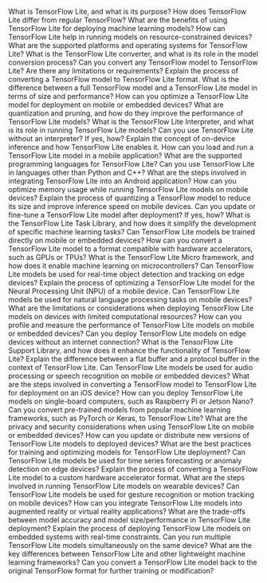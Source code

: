 What is TensorFlow Lite, and what is its purpose?
How does TensorFlow Lite differ from regular TensorFlow?
What are the benefits of using TensorFlow Lite for deploying machine learning models?
How can TensorFlow Lite help in running models on resource-constrained devices?
What are the supported platforms and operating systems for TensorFlow Lite?
What is the TensorFlow Lite converter, and what is its role in the model conversion process?
Can you convert any TensorFlow model to TensorFlow Lite? Are there any limitations or requirements?
Explain the process of converting a TensorFlow model to TensorFlow Lite format.
What is the difference between a full TensorFlow model and a TensorFlow Lite model in terms of size and performance?
How can you optimize a TensorFlow Lite model for deployment on mobile or embedded devices?
What are quantization and pruning, and how do they improve the performance of TensorFlow Lite models?
What is the TensorFlow Lite Interpreter, and what is its role in running TensorFlow Lite models?
Can you use TensorFlow Lite without an interpreter? If yes, how?
Explain the concept of on-device inference and how TensorFlow Lite enables it.
How can you load and run a TensorFlow Lite model in a mobile application?
What are the supported programming languages for TensorFlow Lite?
Can you use TensorFlow Lite in languages other than Python and C++?
What are the steps involved in integrating TensorFlow Lite into an Android application?
How can you optimize memory usage while running TensorFlow Lite models on mobile devices?
Explain the process of quantizing a TensorFlow model to reduce its size and improve inference speed on mobile devices.
Can you update or fine-tune a TensorFlow Lite model after deployment? If yes, how?
What is the TensorFlow Lite Task Library, and how does it simplify the development of specific machine learning tasks?
Can TensorFlow Lite models be trained directly on mobile or embedded devices?
How can you convert a TensorFlow Lite model to a format compatible with hardware accelerators, such as GPUs or TPUs?
What is the TensorFlow Lite Micro framework, and how does it enable machine learning on microcontrollers?
Can TensorFlow Lite models be used for real-time object detection and tracking on edge devices?
Explain the process of optimizing a TensorFlow Lite model for the Neural Processing Unit (NPU) of a mobile device.
Can TensorFlow Lite models be used for natural language processing tasks on mobile devices?
What are the limitations or considerations when deploying TensorFlow Lite models on devices with limited computational resources?
How can you profile and measure the performance of TensorFlow Lite models on mobile or embedded devices?
Can you deploy TensorFlow Lite models on edge devices without an internet connection?
What is the TensorFlow Lite Support Library, and how does it enhance the functionality of TensorFlow Lite?
Explain the difference between a flat buffer and a protocol buffer in the context of TensorFlow Lite.
Can TensorFlow Lite models be used for audio processing or speech recognition on mobile or embedded devices?
What are the steps involved in converting a TensorFlow model to TensorFlow Lite for deployment on an iOS device?
How can you deploy TensorFlow Lite models on single-board computers, such as Raspberry Pi or Jetson Nano?
Can you convert pre-trained models from popular machine learning frameworks, such as PyTorch or Keras, to TensorFlow Lite?
What are the privacy and security considerations when using TensorFlow Lite on mobile or embedded devices?
How can you update or distribute new versions of TensorFlow Lite models to deployed devices?
What are the best practices for training and optimizing models for TensorFlow Lite deployment?
Can TensorFlow Lite models be used for time series forecasting or anomaly detection on edge devices?
Explain the process of converting a TensorFlow Lite model to a custom hardware accelerator format.
What are the steps involved in running TensorFlow Lite models on wearable devices?
Can TensorFlow Lite models be used for gesture recognition or motion tracking on mobile devices?
How can you integrate TensorFlow Lite models into augmented reality or virtual reality applications?
What are the trade-offs between model accuracy and model size/performance in TensorFlow Lite deployment?
Explain the process of deploying TensorFlow Lite models on embedded systems with real-time constraints.
Can you run multiple TensorFlow Lite models simultaneously on the same device?
What are the key differences between TensorFlow Lite and other lightweight machine learning frameworks?
Can you convert a TensorFlow Lite model back to the original TensorFlow format for further training or modification?